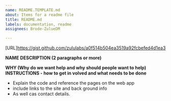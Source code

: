 ```yaml
---
name: README.TEMPLATE.md
about: Items for a readme file
title: README.md
labels: documentation, readme
assignees: Brode-ZulueDM

---
```


[URL]https://gist.github.com/zululabs/a0f514b504ea3519a92fcbefed4d1ea3

**NAME**
**DESCRIPTION (2 paragraphs or more)**

**WHY (Why do we want help and why should people want to help)**
**INSTRUCTIONS - how to get in volved and what needs to be done**
 - Explain the code and reference the pages on the web app
 - include links to the site and back ground info
 - As well cas contact details.
